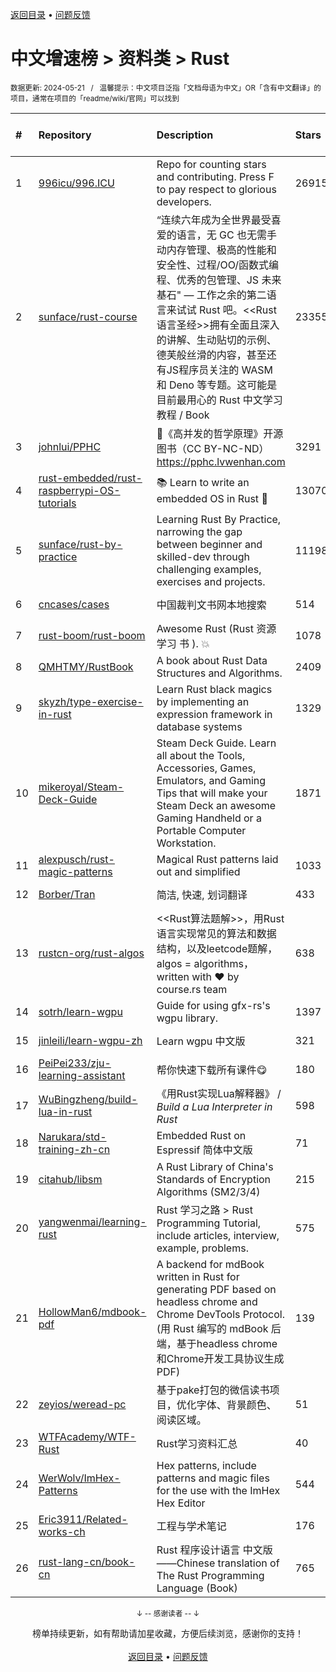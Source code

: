 <a href="https://gitee.com/GrowingGit/GitHub-Chinese-Top-Charts#github中文排行榜">返回目录</a> • <a href="/content/docs/feedback.md">问题反馈</a>

# 中文增速榜 > 资料类 > Rust
<sub>数据更新: 2024-05-21&nbsp;&nbsp;&nbsp;/&nbsp;&nbsp;&nbsp;温馨提示：中文项目泛指「文档母语为中文」OR「含有中文翻译」的项目，通常在项目的「readme/wiki/官网」可以找到</sub>

|#|Repository|Description|Stars|Average daily growth|Updated|
|:-|:-|:-|:-|:-|:-|
|1|[996icu/996.ICU](https://github.com/996icu/996.ICU)|Repo for counting stars and contributing. Press F to pay respect to glorious developers.|269156|143|2024-05-12|
|2|[sunface/rust-course](https://github.com/sunface/rust-course)|“连续六年成为全世界最受喜爱的语言，无 GC 也无需手动内存管理、极高的性能和安全性、过程/OO/函数式编程、优秀的包管理、JS 未来基石" — 工作之余的第二语言来试试 Rust 吧。<<Rust语言圣经>>拥有全面且深入的讲解、生动贴切的示例、德芙般丝滑的内容，甚至还有JS程序员关注的 WASM 和 Deno 等专题。这可能是目前最用心的 Rust 中文学习教程 / Book |23355|11|2024-05-14|
|3|[johnlui/PPHC](https://github.com/johnlui/PPHC)|📙《高并发的哲学原理》开源图书（CC BY-NC-ND）https://pphc.lvwenhan.com|3291|7|2024-04-25|
|4|[rust-embedded/rust-raspberrypi-OS-tutorials](https://github.com/rust-embedded/rust-raspberrypi-OS-tutorials)|:books: Learn to write an embedded OS in Rust :crab:|13070|6|2024-02-10|
|5|[sunface/rust-by-practice](https://github.com/sunface/rust-by-practice)|Learning Rust By Practice,  narrowing the gap between beginner and skilled-dev through challenging examples, exercises and projects.|11198|5|2024-05-05|
|6|[cncases/cases](https://github.com/cncases/cases)|中国裁判文书网本地搜索|514|4|2024-05-20|
|7|[rust-boom/rust-boom](https://github.com/rust-boom/rust-boom)|Awesome Rust (Rust 资源   学习   书 ). 💥|1078|2|2024-03-19|
|8|[QMHTMY/RustBook](https://github.com/QMHTMY/RustBook)|A book about Rust Data Structures and Algorithms.|2409|2|2024-04-16|
|9|[skyzh/type-exercise-in-rust](https://github.com/skyzh/type-exercise-in-rust)|Learn Rust black magics by implementing an expression framework in database systems|1329|2|2024-01-18|
|10|[mikeroyal/Steam-Deck-Guide](https://github.com/mikeroyal/Steam-Deck-Guide)|Steam Deck Guide. Learn all about the Tools, Accessories, Games, Emulators, and Gaming Tips that will make your Steam Deck an awesome Gaming Handheld or a Portable Computer Workstation. |1871|2|2024-01-04|
|11|[alexpusch/rust-magic-patterns](https://github.com/alexpusch/rust-magic-patterns)|Magical Rust patterns laid out and simplified|1033|2|2024-05-11|
|12|[Borber/Tran](https://github.com/Borber/Tran)|简洁, 快速, 划词翻译|433|2|2024-05-20|
|13|[rustcn-org/rust-algos](https://github.com/rustcn-org/rust-algos)|<<Rust算法题解>>，用Rust语言实现常见的算法和数据结构，以及leetcode题解，algos = algorithms，written with ❤️ by course.rs team|638|1|2024-02-09|
|14|[sotrh/learn-wgpu](https://github.com/sotrh/learn-wgpu)|Guide for using gfx-rs's wgpu library.|1397|1|2024-05-18|
|15|[jinleili/learn-wgpu-zh](https://github.com/jinleili/learn-wgpu-zh)|Learn wgpu 中文版|321|1|2024-04-30|
|16|[PeiPei233/zju-learning-assistant](https://github.com/PeiPei233/zju-learning-assistant)|帮你快速下载所有课件😋|180|1|2024-05-15|
|17|[WuBingzheng/build-lua-in-rust](https://github.com/WuBingzheng/build-lua-in-rust)|《用Rust实现Lua解释器》 / _Build a Lua Interpreter in Rust_|598|1|2024-03-25|
|18|[Narukara/std-training-zh-cn](https://github.com/Narukara/std-training-zh-cn)|Embedded Rust on Espressif 简体中文版|71|0|2024-03-25|
|19|[citahub/libsm](https://github.com/citahub/libsm)|A Rust Library of China's Standards of Encryption Algorithms (SM2/3/4)|215|0|2023-12-26|
|20|[yangwenmai/learning-rust](https://github.com/yangwenmai/learning-rust)|Rust 学习之路 > Rust Programming Tutorial, include articles, interview, example, problems.|575|0|2024-04-11|
|21|[HollowMan6/mdbook-pdf](https://github.com/HollowMan6/mdbook-pdf)|A backend for mdBook written in Rust for generating PDF based on headless chrome and Chrome DevTools Protocol. (用 Rust 编写的 mdBook 后端，基于headless chrome和Chrome开发工具协议生成PDF)|139|0|2024-04-27|
|22|[zeyios/weread-pc](https://github.com/zeyios/weread-pc)|基于pake打包的微信读书项目，优化字体、背景颜色、阅读区域。|51|0|2024-02-16|
|23|[WTFAcademy/WTF-Rust](https://github.com/WTFAcademy/WTF-Rust)|Rust学习资料汇总|40|0|2024-05-19|
|24|[WerWolv/ImHex-Patterns](https://github.com/WerWolv/ImHex-Patterns)|Hex patterns, include patterns and magic files for the use with the ImHex Hex Editor|544|0|2024-05-19|
|25|[Eric3911/Related-works-ch](https://github.com/Eric3911/Related-works-ch)|工程与学术笔记|176|0|2024-04-09|
|26|[rust-lang-cn/book-cn](https://github.com/rust-lang-cn/book-cn)|Rust  程序设计语言 中文版——Chinese translation of The Rust Programming Language (Book)|765|0|2024-05-12|

<div align="center">
    <p><sub>↓ -- 感谢读者 -- ↓</sub></p>
    榜单持续更新，如有帮助请加星收藏，方便后续浏览，感谢你的支持！
</div>

<br/>

<div align="center"><a href="https://gitee.com/GrowingGit/GitHub-Chinese-Top-Charts#github中文排行榜">返回目录</a> • <a href="/content/docs/feedback.md">问题反馈</a></div>
